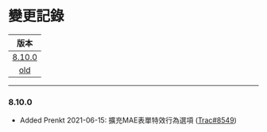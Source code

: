 變更記錄
===
| 版本 |
| :---: |
| [8.10.0](#v8_10_0) |
| [old](#old) |

***

### <a id='v8_10_0'></a>8.10.0
* Added Prenkt 2021-06-15: 擴充MAE表單特效行為選項 ([Trac#8549])
 
<!-- 圖片 -->


<!-- 超連結 -->
[Trac#8549]:http://trac.uneec.com/trac/neco/ticket/8549 "#8549"

